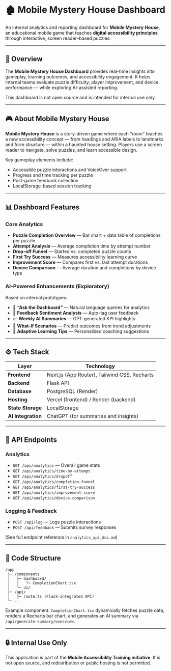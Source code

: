 # 🏚️ Mobile Mystery House Dashboard

An internal analytics and reporting dashboard for **Mobile Mystery House**, an educational mobile game that teaches **digital accessibility principles** through interactive, screen reader–based puzzles.

---

## 📘 Overview

The **Mobile Mystery House Dashboard** provides real-time insights into gameplay, learning outcomes, and accessibility engagement. It helps internal teams evaluate puzzle difficulty, player improvement, and device performance — while exploring AI-assisted reporting.

This dashboard is not open source and is intended for internal use only.

---

## 🎮 About Mobile Mystery House

**Mobile Mystery House** is a story-driven game where each “room” teaches a new accessibility concept — from headings and ARIA labels to landmarks and form structure — within a haunted house setting. Players use a screen reader to navigate, solve puzzles, and learn accessible design.

Key gameplay elements include:

* Accessible puzzle interactions and VoiceOver support
* Progress and time tracking per puzzle
* Post-game feedback collection
* LocalStorage-based session tracking

---

## 📊 Dashboard Features

### Core Analytics

* **Puzzle Completion Overview** — Bar chart + data table of completions per puzzle
* **Attempt Analysis** — Average completion time by attempt number
* **Drop-off Funnel** — Started vs. completed puzzle counts
* **First Try Success** — Measures accessibility learning curve
* **Improvement Score** — Compares first vs. last attempt durations
* **Device Comparison** — Average duration and completions by device type

### AI-Powered Enhancements (Exploratory)

Based on internal prototypes:

* 🧠 **“Ask the Dashboard”** — Natural language queries for analytics
* 💬 **Feedback Sentiment Analysis** — Auto-tag user feedback
* 📈 **Weekly AI Summaries** — GPT-generated KPI highlights
* 🔮 **What-If Scenarios** — Predict outcomes from trend adjustments
* 🎯 **Adaptive Learning Tips** — Personalized coaching suggestions

---

## ⚙️ Tech Stack

| Layer              | Technology                                   |
| ------------------ | -------------------------------------------- |
| **Frontend**       | Next.js (App Router), Tailwind CSS, Recharts |
| **Backend**        | Flask API                                    |
| **Database**       | PostgreSQL (Render)                          |
| **Hosting**        | Vercel (frontend) / Render (backend)         |
| **State Storage**  | LocalStorage                                 |
| **AI Integration** | ChatGPT (for summaries and insights)         |

---

## 🧩 API Endpoints

### Analytics

* `GET /api/analytics` — Overall game stats
* `GET /api/analytics/time-by-attempt`
* `GET /api/analytics/dropoff`
* `GET /api/analytics/completion-funnel`
* `GET /api/analytics/first-try-success`
* `GET /api/analytics/improvement-score`
* `GET /api/analytics/device-comparison`

### Logging & Feedback

* `POST /api/log` — Logs puzzle interactions
* `POST /api/feedback` — Submits survey responses

(See full endpoint reference in `analytics_api_doc.md`)

---

## 🧱 Code Structure

```
/app
 ├─ /components
 │   ├─ dashboard/
 │   │   └─ CompletionChart.tsx
 │   └─ ui/
 ├─ /api/
 │   ├─ route.ts (Flask-integrated API)
 └─ ...
```

Example component:
`CompletionChart.tsx` dynamically fetches puzzle data, renders a Recharts bar chart, and generates an AI summary via `/api/generate-summary/overview`.

---

## 🔒 Internal Use Only

This application is part of the **Mobile Accessibility Training initiative**.
It is not open source, and redistribution or public hosting is not permitted.
